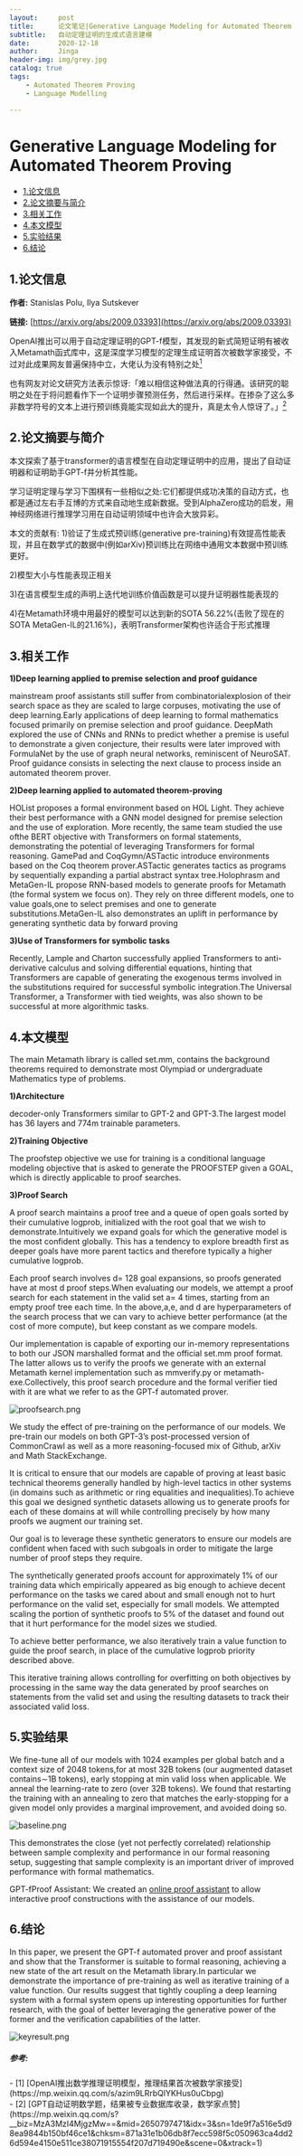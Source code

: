 ```yaml
---
layout:     post
title:      论文笔记|Generative Language Modeling for Automated Theorem Proving
subtitle:   自动定理证明的生成式语言建模 
date:       2020-12-18
author:     Jinga
header-img: img/grey.jpg
catalog: true
tags:
    - Automated Theorem Proving
    - Language Modelling

---
```


# Generative Language Modeling for Automated Theorem Proving

* [1.论文信息](#1)
* [2.论文摘要与简介](#2)
* [3.相关工作](#3)
* [4.本文模型](#4)
* [5.实验结果](#5)
* [6.结论](#6)

<h2 id="1">1.论文信息</h2>  

**作者:** Stanislas Polu,  Ilya Sutskever  

**链接:** [https://arxiv.org/abs/2009.03393](https://arxiv.org/abs/2009.03393)

OpenAI推出可以用于自动定理证明的GPT-f模型，其发现的新式简短证明有被收入Metamath函式库中，这是深度学习模型的定理生成证明首次被数学家接受，不过对此成果网友普遍保持中立，大佬认为没有特别之处[<sup>1</sup>](#refer-anchor-1)  

也有网友对论文研究方法表示惊讶:「难以相信这种做法真的行得通。该研究的聪明之处在于将问题看作下一个证明步骤预测任务，然后进行采样。在掺杂了这么多非数学符号的文本上进行预训练竟能实现如此大的提升，真是太令人惊讶了。」[<sup>2</sup>](#refer-anchor-2)

<h2 id="2">2.论文摘要与简介</h2>  

本文探索了基于transformer的语言模型在自动定理证明中的应用，提出了自动证明器和证明助手GPT-f并分析其性能。  

学习证明定理与学习下围棋有一些相似之处:它们都提供成功决策的自动方式，也都是通过左右手互博的方式来自动地生成新数据。受到AlphaZero成功的启发，用神经网络进行推理学习用在自动证明领域中也许会大放异彩。

本文的贡献有:
1)验证了生成式预训练(generative pre-training)有效提高性能表现，并且在数学式的数据中(例如arXiv)预训练比在网络中通用文本数据中预训练更好。  

2)模型大小与性能表现正相关  

3)在语言模型生成的声明上迭代地训练价值函数是可以提升证明器性能表现的  

4)在Metamath环境中用最好的模型可以达到新的SOTA 56.22%(击败了现在的SOTA MetaGen-IL的21.16%)，表明Transformer架构也许适合于形式推理

<h2 id="3">3.相关工作</h2>

**1)Deep learning applied to premise selection and proof guidance**   

mainstream proof assistants still suffer from combinatorialexplosion of their search space as they are scaled to large corpuses, motivating the use of deep learning.Early applications of deep learning to formal mathematics focused primarily on premise selection and proof guidance. 
DeepMath explored the use of CNNs and RNNs to predict whether a premise is useful to demonstrate a given conjecture, their results were later improved with FormulaNet by the use of graph neural networks, reminiscent of NeuroSAT. 
Proof guidance consists in selecting the next clause to process inside an automated theorem prover.

**2)Deep learning applied to automated theorem-proving**   

HOList proposes a formal environment based on HOL Light. They achieve their best performance with a GNN model designed for premise selection and the use of exploration. More recently, the same team studied the use ofthe BERT objective with Transformers on formal statements, demonstrating the potential of leveraging Transformers for formal reasoning.
GamePad and CoqGymn/ASTactic introduce environments based on the Coq theorem prover.ASTactic generates tactics as programs by sequentially expanding a partial abstract syntax tree.Holophrasm and MetaGen-IL propose RNN-based models to generate proofs for Metamath (the formal system we focus on). They rely on three different models, one to value goals,one to select premises and one to generate substitutions.MetaGen-IL also demonstrates an uplift in performance by generating synthetic data by forward proving

**3)Use of Transformers for symbolic tasks**   

Recently, Lample and Charton successfully applied Transformers to anti-derivative calculus and solving differential equations, hinting that Transformers are capable of generating the exogenous terms involved in the substitutions required for successful symbolic integration.The Universal Transformer, a Transformer with tied weights, was also shown to be successful at more algorithmic tasks.  

<h2 id="4">4.本文模型</h2>

The main Metamath library is called set.mm, contains the background theorems required to demonstrate most Olympiad or undergraduate Mathematics type of problems.

**1)Architecture**    

decoder-only Transformers similar to GPT-2 and GPT-3.The largest model has 36 layers and 774m trainable parameters.

**2)Training Objective**   

The proofstep objective we use for training is a conditional language modeling objective that is asked to generate the PROOFSTEP given a GOAL, which is directly applicable to proof searches.

**3)Proof Search**    

A proof search maintains a proof tree and a queue of open goals sorted by their cumulative logprob, initialized with the root goal that we wish to demonstrate.Intuitively we expand goals for which the generative model is the most confident globally. This has a tendency to explore breadth first as deeper goals have more parent tactics and therefore typically a higher cumulative logprob.

Each proof search involves d= 128 goal expansions, so proofs generated have at most d proof steps.When evaluating our models, we attempt a proof search for each statement in the valid set a= 4 times, starting from an empty proof tree each time. In the above,a,e, and d are hyperparameters of the search process that we can vary to achieve better performance (at the cost of more compute), but keep constant as we compare models.

Our implementation is capable of exporting our in-memory representations to both our JSON marshalled format and the official set.mm proof format. The latter allows us to verify the proofs we generate with an external Metamath kernel implementation such as mmverify.py or metamath-exe.Collectively, this proof search procedure and the formal verifier tied with it are what we refer to as the GPT-f automated prover.

![proofsearch.png](/img/20201218proofsearch.png)

We study the effect of pre-training on the performance of our models. We pre-train our models on both GPT-3’s post-processed version of CommonCrawl as well as a more reasoning-focused mix of Github, arXiv and Math StackExchange.

It is critical to ensure that our models are capable of proving at least basic technical theorems generally handled by high-level tactics in other systems (in domains such as arithmetic or ring equalities and inequalities).To achieve this goal we designed synthetic datasets allowing us to generate proofs for each of these domains at will while controlling precisely by how many proofs we augment our training set.

Our goal is to leverage these synthetic generators to ensure our models are confident when faced with such subgoals in order to mitigate the large number of proof steps they require.

The synthetically generated proofs account for approximately 1% of our training data which empirically appeared as big enough to achieve decent performance on the tasks we cared about and small enough not to hurt performance on the valid set, especially for small models. We attempted scaling the portion of synthetic proofs to 5% of the dataset and found out that it hurt performance for the model sizes we studied.

To achieve better performance, we also iteratively train a value function to guide the proof search, in place of the cumulative logprob priority described above.

This iterative training allows controlling for overfitting on both objectives by processing in the same way the data generated by proof searches on statements from the valid set and using the resulting datasets to track their associated valid loss.

<h2 id="5">5.实验结果</h2>  

We fine-tune all of our models with 1024 examples per global batch and a context size of 2048 tokens,for at most 32B tokens (our augmented dataset contains∼1B tokens), early stopping at min valid loss when applicable. We anneal the learning-rate to zero (over 32B tokens). We found that restarting the training with an annealing to zero that matches the early-stopping for a given model only provides a marginal improvement, and avoided doing so.

![baseline.png](/img/20201218baseline.png)

This demonstrates the close (yet not perfectly correlated) relationship between sample complexity and performance in our formal reasoning setup, suggesting that sample complexity is an important driver of improved performance with formal mathematics.

GPT-fProof Assistant: We created an [online proof assistant](https://groups.google.com/g/metamath/c/D09W2QVR-_I/m/g_rsqGj0AAAJ) to allow interactive proof constructions with the assistance of our models.

<h2 id="6">6.结论</h2>  

In this paper, we present the GPT-f automated prover and proof assistant and show that the Transformer is suitable to formal reasoning, achieving a new state of the art result on the Metamath library.In particular we demonstrate the importance of pre-training as well as iterative training of a value function. Our results suggest that tightly coupling a deep learning system with a formal system opens up interesting opportunities for further research, with the goal of better leveraging the generative power of the former and the verification capabilities of the latter.

![keyresult.png](/img/20201218keyresult.png)

##### 参考:
<div id="refer-anchor-1"></div>
- [1] [OpenAI推出数学推理证明模型，推理结果首次被数学家接受](https://mp.weixin.qq.com/s/azim9LRrbQlYKHus0uCbpg)
<div id="refer-anchor-2"></div>
- [2] [GPT自动证明数学题，结果被专业数据库收录，数学家点赞](https://mp.weixin.qq.com/s?__biz=MzA3MzI4MjgzMw==&mid=2650797471&idx=3&sn=1de9f7a516e5d98ea9844b150bf46ce1&chksm=871a31e1b06db8f7ecc598f5c050963ca4dd26d594e4150e511ce38071915554f207d719490e&scene=0&xtrack=1)

	  
